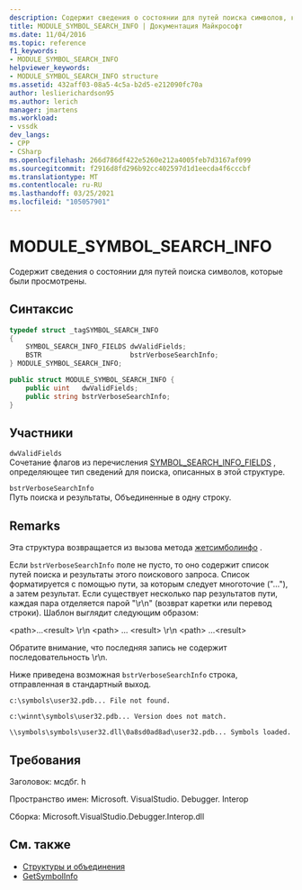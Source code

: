 ```yaml
---
description: Содержит сведения о состоянии для путей поиска символов, которые были просмотрены.
title: MODULE_SYMBOL_SEARCH_INFO | Документация Майкрософт
ms.date: 11/04/2016
ms.topic: reference
f1_keywords:
- MODULE_SYMBOL_SEARCH_INFO
helpviewer_keywords:
- MODULE_SYMBOL_SEARCH_INFO structure
ms.assetid: 432aff03-08a5-4c5a-b2d5-e212090fc70a
author: leslierichardson95
ms.author: lerich
manager: jmartens
ms.workload:
- vssdk
dev_langs:
- CPP
- CSharp
ms.openlocfilehash: 266d786df422e5260e212a4005feb7d3167af099
ms.sourcegitcommit: f2916d8fd296b92cc402597d1d1eecda4f6cccbf
ms.translationtype: MT
ms.contentlocale: ru-RU
ms.lasthandoff: 03/25/2021
ms.locfileid: "105057901"
---
```

# <a name="module_symbol_search_info"></a>MODULE_SYMBOL_SEARCH_INFO

Содержит сведения о состоянии для путей поиска символов, которые были просмотрены.

## <a name="syntax"></a>Синтаксис

```cpp
typedef struct _tagSYMBOL_SEARCH_INFO
{
    SYMBOL_SEARCH_INFO_FIELDS dwValidFields;
    BSTR                      bstrVerboseSearchInfo;
} MODULE_SYMBOL_SEARCH_INFO;
```

```csharp
public struct MODULE_SYMBOL_SEARCH_INFO {
    public uint   dwValidFields;
    public string bstrVerboseSearchInfo;
}
```

## <a name="members"></a>Участники

`dwValidFields`\
Сочетание флагов из перечисления [SYMBOL_SEARCH_INFO_FIELDS](../../../extensibility/debugger/reference/symbol-search-info-fields.md) , определяющее тип сведений для поиска, описанных в этой структуре.

`bstrVerboseSearchInfo`\
Путь поиска и результаты, Объединенные в одну строку.

## <a name="remarks"></a>Remarks

Эта структура возвращается из вызова метода [жетсимболинфо](../../../extensibility/debugger/reference/idebugmodule3-getsymbolinfo.md) .

Если `bstrVerboseSearchInfo` поле не пусто, то оно содержит список путей поиска и результаты этого поискового запроса. Список форматируется с помощью пути, за которым следует многоточие ("..."), а затем результат. Если существует несколько пар результатов пути, каждая пара отделяется парой "\r\n" (возврат каретки или перевод строки). Шаблон выглядит следующим образом:

\<path>...\<result> \r\n \<path> ... \<result> \r\n \<path> ...\<result>

Обратите внимание, что последняя запись не содержит последовательность \r\n.

Ниже приведена возможная `bstrVerboseSearchInfo` строка, отправленная в стандартный выход.

`c:\symbols\user32.pdb... File not found.`

`c:\winnt\symbols\user32.pdb... Version does not match.`

`\\symbols\symbols\user32.dll\0a8sd0ad8ad\user32.pdb... Symbols loaded.`

## <a name="requirements"></a>Требования

Заголовок: мсдбг. h

Пространство имен: Microsoft. VisualStudio. Debugger. Interop

Сборка: Microsoft.VisualStudio.Debugger.Interop.dll

## <a name="see-also"></a>См. также

- [Структуры и объединения](../../../extensibility/debugger/reference/structures-and-unions.md)
- [GetSymbolInfo](../../../extensibility/debugger/reference/idebugmodule3-getsymbolinfo.md)
